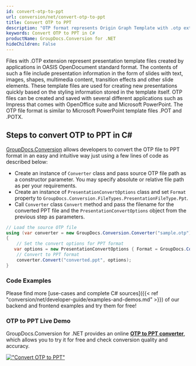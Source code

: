 ```yaml
---
id: convert-otp-to-ppt
url: conversion/net/convert-otp-to-ppt
title: Convert OTP to PPT
description: "OTP format represents Origin Graph Template with .otp extension. Learn how to convert OTP to PPT file programmatically in C# language using GroupDocs.Conversion for .NET library."
keywords: Convert OTP to PPT in C#
productName: GroupDocs.Conversion for .NET
hideChildren: False
---
```


Files with .OTP extension represent presentation template files created by applications in OASIS OpenDocument standard format. The contents of such a file include presentation information in the form of slides with text, images, shapes, multimedia content, transition effects and other slide elements. These template files are used for creating new presentations quickly based on the styling information stored in the template itself. OTP files can be created and saved with several different applications such as Impress that comes with OpenOffice suite and Microsoft PowerPoint. The OTP file format is similar to Microsoft PowerPoint template files .POT and .POTX.

## Steps to convert OTP to PPT in C#

[GroupDocs.Conversion](https://products.groupdocs.com/conversion/net) allows developers to convert the OTP file to PPT format in an easy and intuitive way just using a few lines of code as described below:

* Create an instance of `Converter` class and pass source OTP file path as a constructor parameter. You may specify absolute or relative file path as per your requirements. 
* Create an instance of `PresentationConvertOptions` class and set `Format` property to `GroupDocs.Conversion.FileTypes.PresentationFileType.Ppt`.
* Call `Converter` class `Convert` method and pass the filename for the converted PPT file and the `PresentationConvertOptions` object from the previous step as parameters.

```csharp
// Load the source OTP file
using (var converter = new GroupDocs.Conversion.Converter("sample.otp"))
{
    // Set the convert options for PPT format
   var options = new PresentationConvertOptions { Format = GroupDocs.Conversion.FileTypes.PresentationFileType.Ppt };
    // Convert to PPT format
    converter.Convert("converted.ppt", options);
}
```

### Code Examples

Please find more [use-cases and complete C# sources]({{< ref "conversion/net/developer-guide/examples-and-demos.md" >}}) of our backend and frontend examples and try them for free!

### OTP to PPT Live Demo

GroupDocs.Conversion for .NET provides an online [**OTP to PPT converter**](https://products.groupdocs.app/conversion/otp-to-ppt), which allows you to try it for free and check conversion quality and accuracy.

[!["Convert OTP to PPT"](conversion/net/images/convert-to-ppt/convert-otp-to-ppt.png)](https://products.groupdocs.app/conversion/otp-to-ppt)